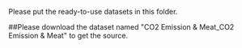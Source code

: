 Please put the ready-to-use datasets in this folder.

##Please download the dataset named "CO2 Emission & Meat_CO2 Emission & Meat" to get the source.
